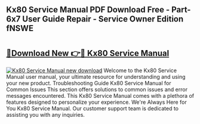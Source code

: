 ## Kx80 Service Manual PDF Download Free - Part-6x7 User Guide Repair - Service Owner Edition fNSWE

# <h2><a href="http://bc2500.oget.top/?id=Kx80+Service+Manual">🔗Download New 👉🔴 Kx80 Service Manual</a></h2>

[![Kx80 Service Manual new download](https://i.imgur.com/5g1atiW.png)](http://bc2500.oget.top/?id=Kx80+Service+Manual)
Welcome to the Kx80 Service Manual user manual, your ultimate resource for understanding and using your new product. Troubleshooting Guide Kx80 Service Manual for Common Issues This section offers solutions to common issues and error messages encountered. This Kx80 Service Manual comes with a plethora of features designed to personalize your experience. We're Always Here for You Kx80 Service Manual. Our customer support team is dedicated to assisting you with any inquiries.
